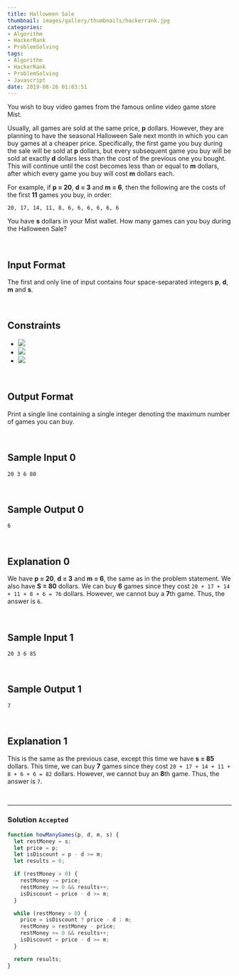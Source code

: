 ```yaml
---
title: Halloween Sale
thumbnail: images/gallery/thumbnails/hackerrank.jpg
categories:
- Algorithm
- HackerRank
- ProblemSolving
tags:
- Algorithm
- HackerRank
- ProblemSolving
- Javascript
date: 2019-08-26 01:03:51
---
```

  
  
  
You wish to buy video games from the famous online video game store Mist.

Usually, all games are sold at the same price, **p** dollars. However, they are planning to have the seasonal Halloween Sale next month in which you can buy games at a cheaper price. Specifically, the first game you buy during the sale will be sold at **p** dollars, but every subsequent game you buy will be sold at exactly **d** dollars less than the cost of the previous one you bought. This will continue until the cost becomes less than or equal to **m** dollars, after which every game you buy will cost **m** dollars each.

For example, if **p = 20**, **d = 3** and **m = 6**, then the following are the costs of the first **11** games you buy, in order:

`20, 17, 14, 11, 8, 6, 6, 6, 6, 6, 6`

You have **s** dollars in your Mist wallet. How many games can you buy during the Halloween Sale?

<br/>
<!-- more -->

## Input Format

The first and only line of input contains four space-separated integers **p**, **d**, **m** and **s**.

<br/>

## Constraints

- ![](https://latex.codecogs.com/gif.latex?1\leq&space;m\leq&space;p\leq&space;100)
- ![](https://latex.codecogs.com/gif.latex?1\leq&space;d\leq&space;100)
- ![](https://latex.codecogs.com/gif.latex?1\leq&space;s\leq&space;10^{4})


<br/>

## Output Format

Print a single line containing a single integer denoting the maximum number of games you can buy.

<br/>

## Sample Input 0
```
20 3 6 80
```


<br/>

## Sample Output 0
```
6
```


<br/>

## Explanation 0

We have **p = 20**, **d = 3** and **m = 6**, the same as in the problem statement. We also have **S = 80** dollars. We can buy **6** games since they cost `20 + 17 + 14 + 11 + 8 + 6 = 76` dollars. However, we cannot buy a **7**th game. Thus, the answer is `6`.

<br/>

## Sample Input 1
```
20 3 6 85
```


<br/>

## Sample Output 1
```
7
```


<br/>

## Explanation 1

This is the same as the previous case, except this time we have **s = 85** dollars. This time, we can buy **7** games since they cost `20 + 17 + 14 + 11 + 8 + 6 + 6 = 82` dollars. However, we cannot buy an **8**th game. Thus, the answer is `7`.

<br/>

---

### Solution `Accepted`

```javascript
function howManyGames(p, d, m, s) {
  let restMoney = s;
  let price = p;
  let isDiscount = p - d >= m;
  let results = 0;

  if (restMoney > 0) {
    restMoney -= price;
    restMoney >= 0 && results++;
    isDiscount = price - d >= m;
  }

  while (restMoney > 0) {
    price = isDiscount ? price - d : m;
    restMoney = restMoney - price; 
    restMoney >= 0 && results++;
    isDiscount = price - d >= m;
  }

  return results;
}
```